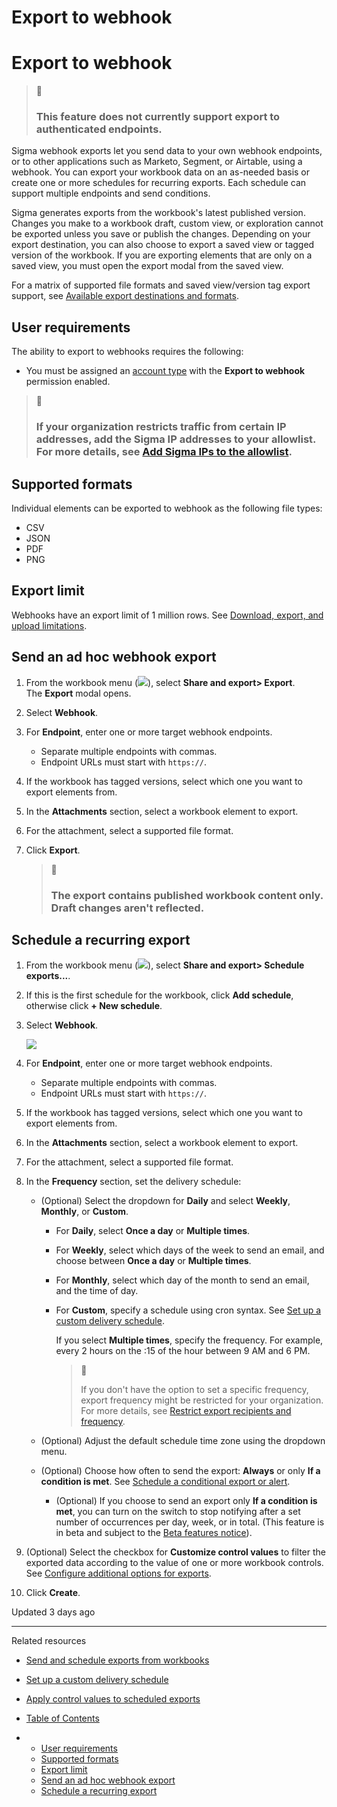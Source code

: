 # Export to webhook

# Export to webhook

> 📘
>
> ### This feature does not currently support export to authenticated endpoints.

Sigma webhook exports let you send data to your own webhook endpoints, or to other applications such as Marketo, Segment, or Airtable, using a webhook. You can export your workbook data on an as-needed basis or create one or more schedules for recurring exports. Each schedule can support multiple endpoints and send conditions.

Sigma generates exports from the workbook's latest published version. Changes you make to a workbook draft, custom view, or exploration cannot be exported unless you save or publish the changes. Depending on your export destination, you can also choose to export a saved view or tagged version of the workbook. If you are exporting elements that are only on a saved view, you must open the export modal from the saved view.

For a matrix of supported file formats and saved view/version tag export support, see [Available export destinations and formats](/docs/send-or-schedule-workbook-exports#available-export-destinations-and-formats).

## User requirements

The ability to export to webhooks requires the following:

* You must be assigned an [account type](/docs/user-account-types) with the **Export to webhook** permission enabled.

> 📘
>
> ### If your organization restricts traffic from certain IP addresses, add the Sigma IP addresses to your allowlist. For more details, see [Add Sigma IPs to the allowlist](/docs/connect-to-data-sources#add-sigma-ips-to-the-allowlist).

## Supported formats

Individual elements can be exported to webhook as the following file types:

* CSV
* JSON
* PDF
* PNG

## Export limit

Webhooks have an export limit of 1 million rows. See [Download, export, and upload limitations](/docs/download-export-and-upload-limitations).

## Send an ad hoc webhook export

1. From the workbook menu (![](https://sigma-docs-screenshots.s3.us-west-2.amazonaws.com/Icons/caret.svg)), select **Share and export> Export**.  
   The **Export** modal opens.
2. Select **Webhook**.
3. For **Endpoint**, enter one or more target webhook endpoints.

   * Separate multiple endpoints with commas.
   * Endpoint URLs must start with `https://`.
4. If the workbook has tagged versions, select which one you want to export elements from.
5. In the **Attachments** section, select a workbook element to export.
6. For the attachment, select a supported file format.
7. Click **Export**.

   > 📘
   >
   > ### The export contains published workbook content only. Draft changes aren't reflected.

## Schedule a recurring export

1. From the workbook menu (![](https://sigma-docs-screenshots.s3.us-west-2.amazonaws.com/Icons/caret.svg)), select **Share and export> Schedule exports...**.
2. If this is the first schedule for the workbook, click **Add schedule**, otherwise click **+ New schedule**.
3. Select **Webhook**.

   ![](https://files.readme.io/9956f7d7c2c6c41a53545b8df1a83bf15f6024bee5a6d0d6abc3785dd6216454-export-webhook.png)
4. For **Endpoint**, enter one or more target webhook endpoints.

   * Separate multiple endpoints with commas.
   * Endpoint URLs must start with `https://`.
5. If the workbook has tagged versions, select which one you want to export elements from.
6. In the **Attachments** section, select a workbook element to export.
7. For the attachment, select a supported file format.
8. In the **Frequency** section, set the delivery schedule:

   * (Optional) Select the dropdown for **Daily** and select **Weekly**, **Monthly**, or **Custom**.

     + For **Daily**, select **Once a day** or **Multiple times**.
     + For **Weekly**, select which days of the week to send an email, and choose between **Once a day** or **Multiple times**.
     + For **Monthly**, select which day of the month to send an email, and the time of day.
     + For **Custom**, specify a schedule using cron syntax. See [Set up a custom delivery schedule](/docs/configure-additional-options-for-exports#set-up-a-custom-delivery-schedule).

       If you select **Multiple times**, specify the frequency. For example, every 2 hours on the :15 of the hour between 9 AM and 6 PM.

       > 📘
       >
       > If you don't have the option to set a specific frequency, export frequency might be restricted for your organization. For more details, see [Restrict export recipients and frequency](/docs/restrict-export-recipients).
   * (Optional) Adjust the default schedule time zone using the dropdown menu.
   * (Optional) Choose how often to send the export: **Always** or only **If a condition is met**. See [Schedule a conditional export or alert](/docs/schedule-a-conditional-export-or-alert).

     + (Optional) If you choose to send an export only **If a condition is met**, you can turn on the switch to stop notifying after a set number of occurrences per day, week, or in total. (This feature is in beta and subject to the [Beta features notice](/docs/sigma-product-releases#beta-features)).
9. (Optional) Select the checkbox for **Customize control values** to filter the exported data according to the value of one or more workbook controls. See [Configure additional options for exports](/docs/configure-additional-options-for-exports).
10. Click **Create**.

Updated 3 days ago

---

Related resources

* [Send and schedule exports from workbooks](/docs/send-and-schedule-exports-from-workbooks)
* [Set up a custom delivery schedule](https://sigma-enterprise-group.readme.io/docs/send-and-schedule-exports-from-workbooks#set-up-a-custom-delivery-schedule)
* [Apply control values to scheduled exports](/docs/apply-control-values-to-scheduled-exports)

* [Table of Contents](#)
* + [User requirements](#user-requirements)
  + [Supported formats](#supported-formats)
  + [Export limit](#export-limit)
  + [Send an ad hoc webhook export](#send-an-ad-hoc-webhook-export)
  + [Schedule a recurring export](#schedule-a-recurring-export)